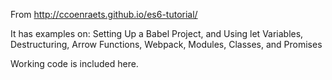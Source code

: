 From http://ccoenraets.github.io/es6-tutorial/

It has examples on: Setting Up a Babel Project, and Using let Variables, Destructuring, Arrow Functions, Webpack, Modules, Classes, and Promises

Working code is included here. 
